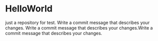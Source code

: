 # HelloWorld
just a repository for test.
Write a commit message that describes your changes.
Write a commit message that describes your changes.Write a commit message that describes your changes.
